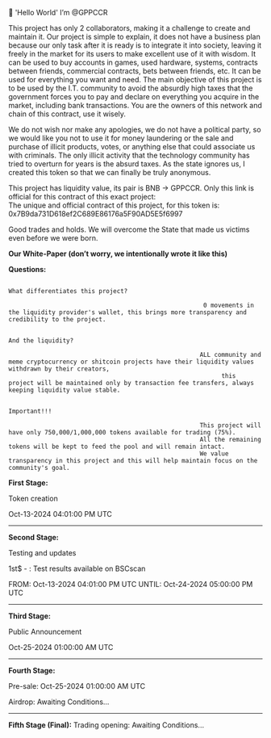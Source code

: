 👋 'Hello World' I’m @GPPCCR

<!---
 ✨ special ✨ 
--->

This project has only 2 collaborators, making it a challenge to create and maintain it. Our project is simple to explain, it does not have a business plan because our only task after it is ready is to integrate it into society, leaving it freely in the market for its users to make excellent use of it with wisdom. It can be used to buy accounts in games, used hardware, systems, contracts between friends, commercial contracts, bets between friends, etc. It can be used for everything you want and need. The main objective of this project is to be used by the I.T. community to avoid the absurdly high taxes that the government forces you to pay and declare on everything you acquire in the market, including bank transactions. You are the owners of this network and chain of this contract, use it wisely.

We do not wish nor make any apologies, we do not have a political party, so we would like you not to use it for money laundering or the sale and purchase of illicit products, votes, or anything else that could associate us with criminals. The only illicit activity that the technology community has tried to overturn for years is the absurd taxes. As the state ignores us, I created this token so that we can finally be truly anonymous.

This project has liquidity value, its pair is BNB -> GPPCCR. Only this link is official for this contract of this exact project:  
The unique and official contract of this project, for this token is: 0x7B9da731D618ef2C689E86176a5F90AD5E5f6997

Good trades and holds. We will overcome the State that made us victims even before we were born.

<strong> Our White-Paper (don’t worry, we intentionally wrote it like this) </strong>

<strong>Questions:</strong>

                                                                                                What differentiates this project?

                                                          0 movements in the liquidity provider's wallet, this brings more transparency and credibility to the project.

                                                                                                And the liquidity?

                                                         ALL community and meme cryptocurrency or shitcoin projects have their liquidity values withdrawn by their creators,
                                                               this project will be maintained only by transaction fee transfers, always keeping liquidity value stable.

                                                                                                Important!!!

                                                         This project will have only 750,000/1,000,000 tokens available for trading (75%).
                                                         All the remaining tokens will be kept to feed the pool and will remain intact.
                                                         We value transparency in this project and this will help maintain focus on the community's goal.


<p></p>
<strong>First Stage:</strong> <p></p>
Token creation  
<p></p>
Oct-13-2024 04:01:00 PM UTC

<hr>
<strong>Second Stage:</strong> <p></p>
Testing and updates  
<p></p>
1st$ - : Test results available on BSCscan  
<p></p>
FROM: Oct-13-2024 04:01:00 PM UTC  
UNTIL: Oct-24-2024 05:00:00 PM UTC

<hr>
<strong>Third Stage:</strong> <p></p>
Public Announcement <p></p>
Oct-25-2024 01:00:00 AM UTC

<hr>
<strong>Fourth Stage:</strong> <p></p>
Pre-sale: Oct-25-2024 01:00:00 AM UTC  
<p></p>
Airdrop: Awaiting Conditions...

<hr>
<strong>Fifth Stage (Final):</strong>  
Trading opening: Awaiting Conditions...
